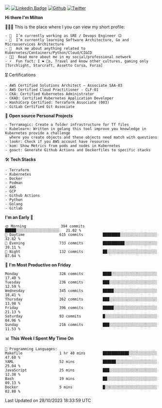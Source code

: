![](https://komarev.com/ghpvc/?username=miltlima&color=blueviolet) [![Linkedin Badge](https://img.shields.io/badge/-LinkedIn-blue?style=flat-square&logo=Linkedin&logoColor=white&link=https://www.linkedin.com/in/miltonlimaj/)](https://www.linkedin.com/in/miltonlimaj/) [![Github](https://img.shields.io/github/followers/miltlima?style=social)](https://github.com/miltlima?tab=followers) [![Twitter](https://img.shields.io/twitter/follow/milt_lima?style=social)](https://twitter.com/milt_lima)
 


     
**Hi there I'm Milton**

👨🏽‍💻 This is the place where I you can view my short profile:
```text
- 🔭  I’m currently working as SRE / Devops Engineer 😉
- 🌱  I’m currently learning Software Architecture, Go and Microsservices Architecture
- 💬  Ask me about anything related to Kubernetes/Containers/Python/Cloud/CI&CD
- 👨‍💻  Read more about me in my social/professional network
- ⚡  Fun fact: I ❤️ 🐶s, Travel and know other cultures, gaming only [Torchlight, Starcraft, Assetto Corsa, Forza]
```
🎖 Certifications
```text
- AWS Certified Solutions Architect – Associate SAA-03
- AWS Certified Cloud Practitioner - CLF-01
- CKA: Certified Kubernetes Administrator
- CKAD: Certified Kubernetes Application Developer
- HashiCorp Certified: Terraform Associate (003)
- GitLab Certified Git Associate
```
📐 **Open source Personal Projects**

```text
- Terramagic: Create a folder infrastructure for Tf files
- Kubelearn: Written in golang this tool improve you knowledge in Kubernetes provide a challenge
  where you create objects and these objects need match with questions
- lookr: Check if you AWS account have resources
- kom: Show Metrics from pods and nodes in Kubernetes
- goact: Generate Github Actions and Dockerfiles to specific stacks
```
🛠 **Tech Stacks**

```text
- Terraform
- Kubernetes
- Docker
- Podman
- AWS
- GCP
- Github Actions
- Python
- Golang
- Gitlab
```         

<!--START_SECTION:waka-->
**I'm an Early 🐤** 

```text
🌞 Morning                394 commits         █████░░░░░░░░░░░░░░░░░░░░   21.02 % 
🌆 Daytime                615 commits         ████████░░░░░░░░░░░░░░░░░   32.82 % 
🌃 Evening                733 commits         ██████████░░░░░░░░░░░░░░░   39.11 % 
🌙 Night                  132 commits         ██░░░░░░░░░░░░░░░░░░░░░░░   07.04 % 
```
📅 **I'm Most Productive on Friday** 

```text
Monday                   326 commits         ████░░░░░░░░░░░░░░░░░░░░░   17.40 % 
Tuesday                  236 commits         ███░░░░░░░░░░░░░░░░░░░░░░   12.59 % 
Wednesday                345 commits         █████░░░░░░░░░░░░░░░░░░░░   18.41 % 
Thursday                 262 commits         ███░░░░░░░░░░░░░░░░░░░░░░   13.98 % 
Friday                   396 commits         █████░░░░░░░░░░░░░░░░░░░░   21.13 % 
Saturday                 93 commits          █░░░░░░░░░░░░░░░░░░░░░░░░   04.96 % 
Sunday                   216 commits         ███░░░░░░░░░░░░░░░░░░░░░░   11.53 % 
```


📊 **This Week I Spent My Time On** 

```text
💬 Programming Languages: 
Makefile                 1 hr 40 mins        ████████████░░░░░░░░░░░░░   47.68 % 
YAML                     52 mins             ██████░░░░░░░░░░░░░░░░░░░   25.04 % 
JavaScript               25 mins             ███░░░░░░░░░░░░░░░░░░░░░░   12.38 % 
Bash                     19 mins             ██░░░░░░░░░░░░░░░░░░░░░░░   09.13 % 
Docker                   5 mins              █░░░░░░░░░░░░░░░░░░░░░░░░   02.80 % 
```


 Last Updated on 28/10/2023 18:33:59 UTC
<!--END_SECTION:waka-->
